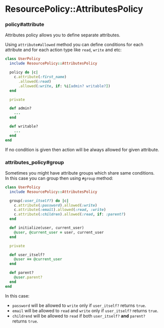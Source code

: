 # ResourcePolicy::AttributesPolicy


### policy#attribute

Attributes policy allows you to define separate attributes.

Using `attribute#allowed` method you can define conditions for each attribute and for each action type like `read`, `write` and etc:

```ruby
class UserPolicy
  include ResourcePolicy::AttributesPolicy

  policy do |c|
    c.attribute(:first_name)
      .allowed(:read)
      .allowed(:write, if: %i[admin? writable?])
  end

  private

  def admin?
    ...
  end

  def writable?
    ...
  end
end
```

If no condition is given then action will be always allowed for given attribute.

### attributes_policy#group

Sometimes you might have attribute groups which share same conditions. In this case you can group then using `#group` method:

```ruby
class UserPolicy
  include ResourcePolicy::AttributesPolicy

  group(:user_itself?) do |c|
    c.attribute(:password).allowed(:write)
    c.attribute(:email).allowed(:read, :write)
    c.attribute(:children).allowed(:read, if: :parent?)
  end

  def initialize(user, current_user)
    @user, @current_user = user, current_user
  end

  private

  def user_itself?
    @user == @current_user
  end

  def parent?
    @user.parent?
  end
end
```

In this case:

* `password` will be allowed to `write` only if `user_itself?` returns `true`.
* `email` will be allowed to `read` and `write` only if `user_itself?` returns `true`.
* `childrend` will be allowed to `read` if both `user_itself?` **and** `parent?` returns `true`.
